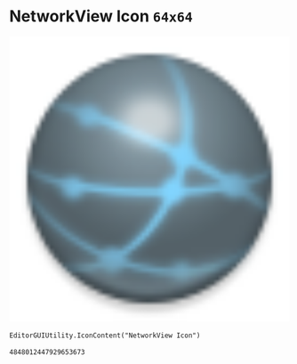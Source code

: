 # NetworkView Icon `64x64`
<img src="/img/NetworkView%20Icon.png" width=512 height=512>

``` CSharp
EditorGUIUtility.IconContent("NetworkView Icon")
```
```
4848012447929653673
```

